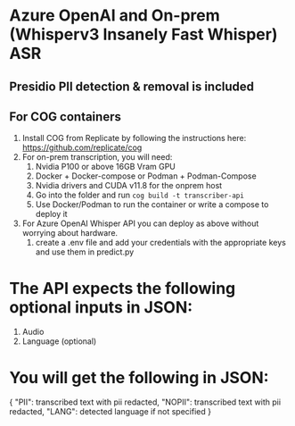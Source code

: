 # Azure OpenAI and On-prem (Whisperv3 Insanely Fast Whisper) ASR
## Presidio PII detection & removal is included

## For COG containers

1. Install COG from Replicate by following the instructions here: https://github.com/replicate/cog
2. For on-prem transcription, you will need:
    1. Nvidia P100 or above 16GB Vram GPU
    2. Docker + Docker-compose or Podman + Podman-Compose
    3. Nvidia drivers and CUDA v11.8 for the onprem host
    4. Go into the folder and run `cog build -t transcriber-api`
    5. Use Docker/Podman to run the container or write a compose to deploy it
3. For Azure OpenAI Whisper API you can deploy as above without worrying about hardware.
    1. create a .env file and add your credentials with the appropriate keys and use them in predict.py


# The API expects the following optional inputs in JSON:
1. Audio
2. Language (optional)

# You will get the following in JSON:
{
            "PII": transcribed text with pii redacted,
            "NOPII": transcribed text with pii redacted,
            "LANG": detected language if not specified
}
    

